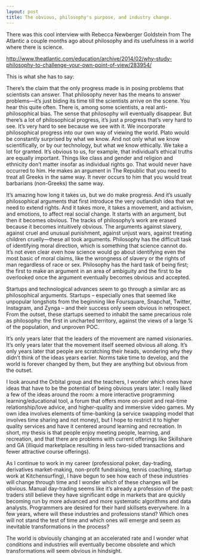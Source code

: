 ```yaml
---
layout: post
title: The obvious, philosophy's purpose, and industry change.
---
```


There was this cool interview with Rebecca Newberger Goldstein from The Atlantic a couple months ago about philosophy and its usefulness in a world where there is science.

http://www.theatlantic.com/education/archive/2014/02/why-study-philosophy-to-challenge-your-own-point-of-view/283954/

This is what she has to say:

There’s the claim that the only progress made is in posing problems that scientists can answer. That philosophy never has the means to answer problems—it’s just biding its time till the scientists arrive on the scene. You hear this quite often. There is, among some scientists, a real anti-philosophical bias. The sense that philosophy will eventually disappear. But there’s a lot of philosophical progress, it’s just a progress that’s very hard to see. It’s very hard to see because we see with it. We incorporate philosophical progress into our own way of viewing the world. Plato would be constantly surprised by what we know. And not only what we know scientifically, or by our technology, but what we know ethically. We take a lot for granted. It’s obvious to us, for example, that individual’s ethical truths are equally important. Things like class and gender and religion and ethnicity don’t matter insofar as individual rights go. That would never have occurred to him. He makes an argument in The Republic that you need to treat all Greeks in the same way. It never occurs to him that you would treat barbarians (non-Greeks) the same way.

It’s amazing how long it takes us, but we do make progress. And it’s usually philosophical arguments that first introduce the very outlandish idea that we need to extend rights. And it takes more, it takes a movement, and activism, and emotions, to affect real social change. It starts with an argument, but then it becomes obvious. The tracks of philosophy’s work are erased because it becomes intuitively obvious. The arguments against slavery, against cruel and unusual punishment, against unjust wars, against treating children cruelly—these all took arguments.
Philosophy has the difficult task of identifying moral direction, which is something that science cannot do. It’s not even clear even how science would go about identifying even the most basic of moral claims, like the wrongness of slavery or the rights of man regardless of race or sex. Philosophy has the hard task of being first; the first to make an argument in an area of ambiguity and the first to be overlooked once the argument eventually becomes obvious and accepted.

Startups and technological advances seem to go through a similar arc as philosophical arguments. Startups – especially ones that seemed like unpopular longshots from the beginning like Foursquare, Snapchat, Twitter, Instagram, and Zynga – and their success only seem obvious in retrospect. From the outset, these startups seemed to inhabit the same precarious role as philosophy: the first in uncharted territory, against the views of a large % of the population, and unproven POC.

It’s only years later that the leaders of the movement are named visionaries. It’s only years later that the movement itself seemed obvious all along. It’s only years later that people are scratching their heads, wondering why they didn’t think of the ideas years earlier. Norms take time to develop, and the world is forever changed by them, but they are anything but obvious from the outset.

I look around the Orbital group and the teachers, I wonder which ones have ideas that have to be the potential of being obvious years later. I really liked a few of the ideas around the room: a more interactive programming learning/educational tool, a forum that offers more on-point and real-time relationship/love advice, and higher-quality and immersive video games. My own idea involves elements of time-banking (a service swapping model that involves time sharing and not money), but I hope to restrict it to higher quality services and have it centered around learning and recreation. In short, my thesis is that people enjoy meeting people, learning, and recreation, and that there are problems with current offerings like Skillshare and GA (illiquid marketplace resulting in less two-sided transactions and fewer attractive course offerings).

As I continue to work in my career (professional poker, day-trading, derivatives market-making, non-profit fundraising, tennis coaching, startup work at Kitchensurfing), I have begun to see how each of these industries will change through time and I wonder which of these changes will be obvious. Manual day-trading seems like it’s already a profession of the past: traders still believe they have significant edge in markets that are quickly becoming run by more advanced and more systematic algorithms and data analysts. Programmers are desired for their hard skillsets everywhere. In a few years, where will these industries and professions stand? Which ones will not stand the test of time and which ones will emerge and seem as inevitable transformations in the process?

The world is obviously changing at an accelerated rate and I wonder what conditions and industries will eventually become obsolete and which transformations will seem obvious in hindsight.
